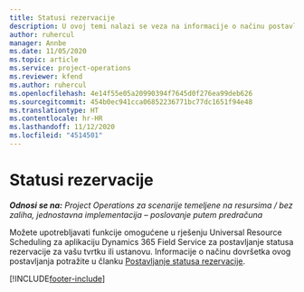 ```yaml
---
title: Statusi rezervacije
description: U ovoj temi nalazi se veza na informacije o načinu postavljanja statusa rezerviranja u aplikaciji Project Operations.
author: ruhercul
manager: Annbe
ms.date: 11/05/2020
ms.topic: article
ms.service: project-operations
ms.reviewer: kfend
ms.author: ruhercul
ms.openlocfilehash: 4e14f55e05a20990394f7645d0f276ea99deb626
ms.sourcegitcommit: 454b0ec941cca06852236771bc77dc1651f94e48
ms.translationtype: HT
ms.contentlocale: hr-HR
ms.lasthandoff: 11/12/2020
ms.locfileid: "4514501"
---
```

# <a name="booking-statuses"></a>Statusi rezervacije

_**Odnosi se na:** Project Operations za scenarije temeljene na resursima / bez zaliha, jednostavna implementacija – poslovanje putem predračuna_

Možete upotrebljavati funkcije omogućene u rješenju Universal Resource Scheduling za aplikaciju Dynamics 365 Field Service za postavljanje statusa rezervacije za vašu tvrtku ili ustanovu. Informacije o načinu dovršetka ovog postavljanja potražite u članku [Postavljanje statusa rezervacije](https://docs.microsoft.com/dynamics365/field-service/set-up-booking-statuses).


[!INCLUDE[footer-include](../includes/footer-banner.md)]